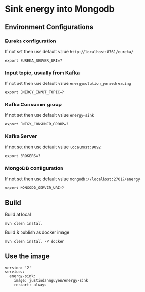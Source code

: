 # Sink energy into Mongodb

## Environment Configurations
### Eureka configuration
If not set then use default value ```http://localhost:8761/eureka/``` 
```
export EUREKA_SERVER_URI=?
```

### Input topic, usually from Kafka
If not set then use default value ```energysolution_parsedreading```
```
export ENERGY_INPUT_TOPIC=?
```

### Kafka Consumer group
If not set then use default value ```energy-sink``` 
```
export ENEGY_CONSUMER_GROUP=?
```

### Kafka Server
If not set then use default value ```localhost:9092``` 
```
export BROKERS=?
```

### MongoDB configuration
If not set then use default value ```mongodb://localhost:27017/energy``` 
```
export MONGODB_SERVER_URI=?
```

## Build
Build at local
```
mvn clean install
```

Build & publish as docker image
```
mvn clean install -P docker
```

## Use the image
```
version: '2'
services:
  energy-sink:
    image: justindannguyen/energy-sink
    restart: always
```
